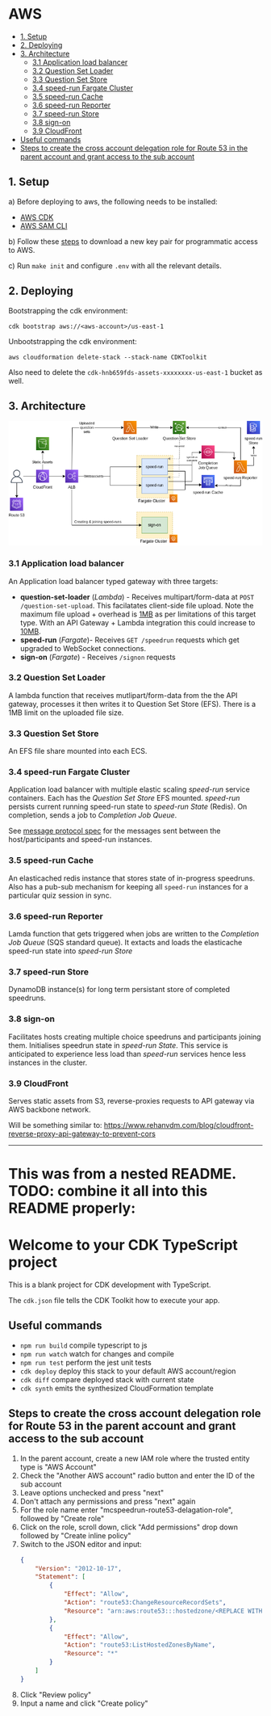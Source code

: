 # AWS
- [1. Setup](#1-setup)
- [2. Deploying](#2-deploying)
- [3. Architecture](#3-architecture)
  - [3.1 Application load balancer](#31-application-load-balancer)
  - [3.2 Question Set Loader](#32-question-set-loader)
  - [3.3 Question Set Store](#33-question-set-store)
  - [3.4 speed-run Fargate Cluster](#34-speed-run-fargate-cluster)
  - [3.5 speed-run Cache](#35-speed-run-cache)
  - [3.6 speed-run Reporter](#36-speed-run-reporter)
  - [3.7 speed-run Store](#37-speed-run-store)
  - [3.8 sign-on](#38-sign-on)
  - [3.9 CloudFront](#39-cloudfront)
- [Useful commands](#useful-commands)
- [Steps to create the cross account delegation role for Route 53 in the parent account and grant access to the sub account](#steps-to-create-the-cross-account-delegation-role-for-route-53-in-the-parent-account-and-grant-access-to-the-sub-account)

## 1. Setup

 a) Before deploying to aws, the following needs to be installed:
- [AWS CDK](https://docs.aws.amazon.com/cdk/v2/guide/getting_started.html#getting_started_install)
- [AWS SAM CLI](https://docs.aws.amazon.com/serverless-application-model/latest/developerguide/serverless-sam-cli-install-linux.html)

 b) Follow these [steps](https://docs.aws.amazon.com/cli/latest/userguide/cli-configure-quickstart.html#cli-configure-quickstart-creds-create#cli-configure-quickstart-creds) to download a new key pair for programmatic access to AWS.

 c) Run `make init` and configure `.env` with all the relevant details.


## 2. Deploying
Bootstrapping the cdk environment:
```
cdk bootstrap aws://<aws-account>/us-east-1
```
Unbootstrapping the cdk environment:
```
aws cloudformation delete-stack --stack-name CDKToolkit
```
Also need to delete the `cdk-hnb659fds-assets-xxxxxxxx-us-east-1` bucket as well.

## 3. Architecture
![AWS Architecture](./architecture-aws.drawio.png)

### 3.1 Application load balancer

An Application load balancer typed gateway with three targets:

- **question-set-loader** (*Lambda*) - Receives multipart/form-data at `POST /question-set-upload`. This facilatates client-side file upload. Note the maximum file upload + overhead is [1MB](https://docs.aws.amazon.com/elasticloadbalancing/latest/application/lambda-functions.html) as per limitations of this target type. With an API Gateway + Lambda integration this could increase to [10MB](https://docs.aws.amazon.com/apigateway/latest/developerguide/limits.html).
- **speed-run** (*Fargate*)- Receives `GET /speedrun` requests which get upgraded to WebSocket connections.
- **sign-on** (*Fargate*) - Receives `/signon` requests

### 3.2 Question Set Loader
A lambda function that receives mutlipart/form-data from the the API gateway, processes it then writes it to Question Set Store (EFS). There is a 1MB limit on the uploaded file size.

### 3.3 Question Set Store
An EFS file share mounted into each ECS.

### 3.4 speed-run Fargate Cluster
Application load balancer with multiple elastic scaling *speed-run* service containers. Each has the *Question Set Store* EFS mounted. *speed-run* persists current running speed-run state to *speed-run State* (Redis). On completion, sends a job to *Completion Job Queue*.

See [message protocol spec](docs/message-protocol.md) for the messages sent between the host/participants and speed-run instances.

### 3.5 speed-run Cache
An elasticached redis instance that stores state of in-progress speedruns. Also has a pub-sub mechanism for keeping all `speed-run` instances for a particular quiz session in sync.

### 3.6 speed-run Reporter
Lamda function that gets triggered when jobs are written to the *Completion Job Queue* (SQS standard queue). It extacts and loads the elasticache speed-run state into *speed-run Store*

### 3.7 speed-run Store
DynamoDB instance(s) for long term persistant store of completed speedruns.

### 3.8 sign-on
Facilitates hosts creating multiple choice speedruns and participants joining them. Initialises speedrun state in *speed-run State*. This service is anticipated to experience less load than *speed-run* services hence less instances in the cluster.

### 3.9 CloudFront
Serves static assets from S3, reverse-proxies requests to API gateway via AWS backbone network.

Will be something similar to: https://www.rehanvdm.com/blog/cloudfront-reverse-proxy-api-gateway-to-prevent-cors


----------------------------------
# This was from a nested README. TODO: combine it all into this README properly:



# Welcome to your CDK TypeScript project

This is a blank project for CDK development with TypeScript.

The `cdk.json` file tells the CDK Toolkit how to execute your app.

## Useful commands

* `npm run build`   compile typescript to js
* `npm run watch`   watch for changes and compile
* `npm run test`    perform the jest unit tests
* `cdk deploy`      deploy this stack to your default AWS account/region
* `cdk diff`        compare deployed stack with current state
* `cdk synth`       emits the synthesized CloudFormation template


## Steps to create the cross account delegation role for Route 53 in the parent account and grant access to the sub account

1. In the parent account, create a new IAM role where the trusted entity type is "AWS Account"
2. Check the "Another AWS account" radio button and enter the ID of the sub account
3. Leave options unchecked and press "next"
4. Don't attach any permissions and press "next" again
5. For the role name enter "mcspeedrun-route53-delagation-role", followed by "Create role"
6. Click on the role, scroll down, click "Add permissions" drop down followed by "Create inline policy"
7. Switch to the JSON editor and input:
    ```json
    {
        "Version": "2012-10-17",
        "Statement": [
            {
                "Effect": "Allow",
                "Action": "route53:ChangeResourceRecordSets",
                "Resource": "arn:aws:route53:::hostedzone/<REPLACE WITH YOUR ZONE ID>"
            },
            {
                "Effect": "Allow",
                "Action": "route53:ListHostedZonesByName",
                "Resource": "*"
            }
        ]
    }
    ```
8. Click "Review policy"
9. Input a name and click "Create policy"
